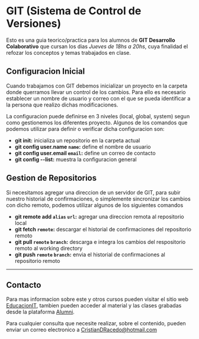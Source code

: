 # GIT (Sistema de Control de Versiones)

Esto es una guia teorico/practica para los alumnos de __GIT Desarrollo Colaborativo__ que cursan los dias _Jueves de 18hs a 20hs_, cuya finalidad el refozar los conceptos y temas trabajados en clase.

## Configuracion Inicial

Cuando trabajamos con GIT debemos inicializar un proyecto en la carpeta donde querramos llevar un control de los cambios. Para ello es necesario establecer un nombre de usuario y correo con el que se pueda identificar a la persona que realizo dichas modificaciones.

La configuracion puede definirse en 3 niveles (local, global, system) segun como gestionemos los diferentes proyecto. Algunos de los comandos que podemos utilizar para definir o verificar dicha configuracion son:

* __git init:__ inicializa un repositorio en la carpeta actual
* __git config user.name `name`:__ define el nombre de usuario
* __git config user.email `email`:__ define un correo de contacto
* __git config --list:__ muestra la configuracion general

## Gestion de Repositorios

Si necesitamos agregar una direccion de un servidor de GIT, para subir nuestro historial de confirmaciones, o simplemente sincronizar los cambios con dicho remoto, podemos utilizar algunos de los siguientes comandos

* __git remote add `alias` `url`:__ agregar una direccion remota al repositorio local
* __git fetch `remote`:__ descargar el historial de confirmaciones del repositorio remoto
* __git pull `remote` `branch`:__ descarga e integra los cambios del respositorio remoto al working directory
* __git push `remote` `branch`:__ envia el historial de confirmaciones al repositorio remoto

---

## Contacto

Para mas informacion sobre este y otros cursos pueden visitar el sitio web [EducacionIT](https://educacionit.com.ar), tambien pueden acceder al material y las clases grabadas desde la plataforma [Alumni](https://alumni.education). 

Para cualquier consulta que necesite realizar, sobre el contenido, pueden enviar un correo electronico a [CristianDRacedo@hotmail.com](mailto:cristiandracedo@hotmail.com)